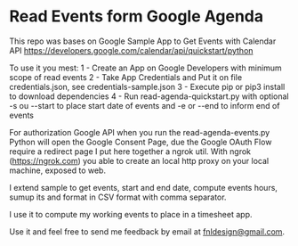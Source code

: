 # Read Events form Google Agenda

This repo was bases on Google Sample App to Get Events with Calendar API https://developers.google.com/calendar/api/quickstart/python

To use it you mest: 
1 - Create an App on Google Developers with minimum scope of read events
2 - Take App Credentials and Put it on file credentials.json, see credentials-sample.json
3 - Execute pip or pip3 install to download dependencies
4 - Run read-agenda-quickstart.py with optional -s ou --start to place start date of events and -e or --end to inform end of events

For authorization Google API when you run the read-agenda-events.py Python will open the Google Consent Page, due the Google OAuth Flow require a redirect page I put here together a ngrok util. With ngrok (https://ngrok.com) you able to create an local http proxy on your local machine, exposed to web.

I extend sample to get events, start and end date, compute events hours, sumup its and format in CSV format with comma separator.

I use it to compute my working events to place in a timesheet app.

Use it and feel free to send me feedback by email at fnldesign@gmail.com.